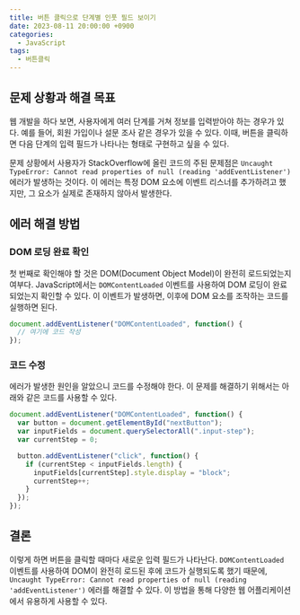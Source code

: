 ```yaml
---
title: 버튼 클릭으로 단계별 인풋 필드 보이기
date: 2023-08-11 20:00:00 +0900
categories:
  - JavaScript
tags:
  - 버튼클릭
---
```


## 문제 상황과 해결 목표

웹 개발을 하다 보면, 사용자에게 여러 단계를 거쳐 정보를 입력받아야 하는 경우가 있다. 예를 들어, 회원 가입이나 설문 조사 같은 경우가 있을 수 있다. 이때, 버튼을 클릭하면 다음 단계의 입력 필드가 나타나는 형태로 구현하고 싶을 수 있다.

문제 상황에서 사용자가 StackOverflow에 올린 코드의 주된 문제점은 `Uncaught TypeError: Cannot read properties of null (reading 'addEventListener')` 에러가 발생하는 것이다. 이 에러는 특정 DOM 요소에 이벤트 리스너를 추가하려고 했지만, 그 요소가 실제로 존재하지 않아서 발생한다.

## 에러 해결 방법

### DOM 로딩 완료 확인

첫 번째로 확인해야 할 것은 DOM(Document Object Model)이 완전히 로드되었는지 여부다. JavaScript에서는 `DOMContentLoaded` 이벤트를 사용하여 DOM 로딩이 완료되었는지 확인할 수 있다. 이 이벤트가 발생하면, 이후에 DOM 요소를 조작하는 코드를 실행하면 된다.

```javascript
document.addEventListener("DOMContentLoaded", function() {
  // 여기에 코드 작성
});
```

### 코드 수정

에러가 발생한 원인을 알았으니 코드를 수정해야 한다. 이 문제를 해결하기 위해서는 아래와 같은 코드를 사용할 수 있다.

```javascript
document.addEventListener("DOMContentLoaded", function() {
  var button = document.getElementById("nextButton");
  var inputFields = document.querySelectorAll(".input-step");
  var currentStep = 0;

  button.addEventListener("click", function() {
    if (currentStep < inputFields.length) {
      inputFields[currentStep].style.display = "block";
      currentStep++;
    }
  });
});
```

## 결론

이렇게 하면 버튼을 클릭할 때마다 새로운 입력 필드가 나타난다. `DOMContentLoaded` 이벤트를 사용하여 DOM이 완전히 로드된 후에 코드가 실행되도록 했기 때문에, `Uncaught TypeError: Cannot read properties of null (reading 'addEventListener')` 에러를 해결할 수 있다. 이 방법을 통해 다양한 웹 어플리케이션에서 유용하게 사용할 수 있다.